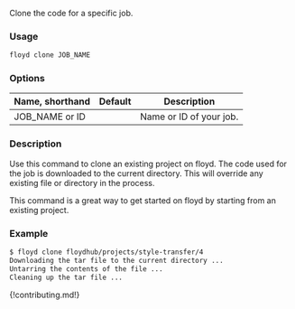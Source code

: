 Clone the code for a specific job.

### Usage
```bash
floyd clone JOB_NAME
```

### Options
| Name, shorthand | Default | Description |
| --------------- | ------- | ----------- |
| JOB_NAME or ID |      | Name or ID of your job. |

### Description
Use this command to clone an existing project on floyd. The code used for the job is downloaded to the 
current directory. This will override any existing file or directory in the process.

This command is a great way to get started on floyd by starting from an existing project.

### Example
```bash
$ floyd clone floydhub/projects/style-transfer/4
Downloading the tar file to the current directory ...
Untarring the contents of the file ...
Cleaning up the tar file ...
```

{!contributing.md!}
